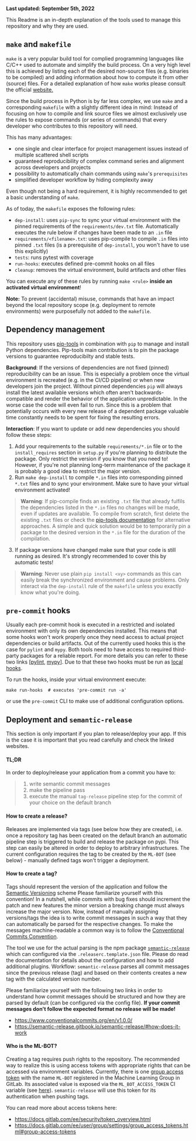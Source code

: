 **Last updated: September 5th, 2022**

This Readme is an in-depth explanation of the tools used to manage this repository and why they are used.

## `make` and `makefile`


`make` is a very popular build tool for complied programming languages like C/C++ used to automate and simplify
the build process. On a very high level this is achieved by listing each of the desired non-source files (e.g.
binaries to be compiled) and adding information about how to compute it from other (source) files. For a detailed
explanation of how `make` works please consult the official [website.](https://www.gnu.org/software/make/)

Since the build process in Python is by far less complex, we use `make` and a corresponding `makefile` with
a slightly different idea in mind: Instead of focusing on how to compile and link source files we almost
exclusively use the rules to expose commands (or series of commands) that every developer who contributes
to this repository will need.

This has many advantages:
- one single and clear interface for project management issues instead of multiple scattered shell scripts
- guaranteed reproducibility of complex command series and alignment across developers and projects
- possibility to automatically chain commands using `make`'s `prerequisites`
- simplified developer workflow by hiding complexity away

Even though not being a hard requirement, it is highly recommended to get a basic understanding of `make`.

As of today, the `makefile` exposes the following rules:
- `dep-install`: uses `pip-sync` to sync your virtual environment with the pinned requirements of
the `requirements/dev.txt` file. Automatically executes the rule below if changes have been made to an `.in` file
- `requirements/<filename>.txt`: uses pip-compile to compile `.in` files into pinned `.txt` files (is a
prerequisite of `dep-install`, you won't have to use this explicitly)
- `tests`: runs pytest with coverage
- `run-hooks`: executes defined pre-commit hooks on all files
- `cleanup`: removes the virtual environment, build artifacts and other files

You can execute any of these rules by running `make <rule>` **inside an activated virtual environment**!

**Note:** To prevent (accidental) misuse, commands that have an impact beyond the local repository scope (e.g. deployment
to remote environments) were purposefully not added to the `makefile`.


## Dependency management
This repository uses [pip-tools](https://github.com/jazzband/pip-tools#example-usage-for-pip-compile) in
combination with `pip` to manage and install Python dependencies. Pip-tools main contribution is to pin the
package versions to guarantee reproducibilty and stable tests.

**Background**:
If the versions of dependencies are not fixed (pinned) reproducibility can be an issue. This is especially a problem
once the virtual environment is recreated (e.g. in the CI/CD pipeline) or when new developers join the project.
Without pinned dependencies `pip` will always install the latest available versions which often aren't
backwards-compatible and render the behavior of the application unpredictable. In the worse case the code will
even fail to run. Since this is a problem that potentially occurs with every new release of a dependent package valuable
time constantly needs to be spent for fixing the resulting errors.

**Interaction**:
If you want to update or add new dependencies you should follow these steps:
1) Add your requirements to the suitable `requirements/*.in` file or to the `install_requires` section in `setup.py`
if you're planning to distribute the package. Only restrict the version if you know that you need to! However,
if you're not planning long-term maintenance of the package it is probably a good idea to restrict the major version.
2) Run `make dep-install` to compile `*.in` files into corresponding pinned `*.txt` files and to
sync your environment. Make sure to have your virtual environment activated!

>**Warning**:
>If pip-compile finds an existing `.txt` file that already fulfils the dependencies listed in the
>`*.in` files no changes will be made, even if updates are available. To compile from scratch, first delete the
>existing `.txt` files or check
>the [pip-tools documentation](https://github.com/jazzband/pip-tools#example-usage-for-pip-compile) for
>alternative approaches. A simple and quick solution would be to temporarily pin a package to the desired version
>in the `*.in` file for the duration of the compilation.


3) If package versions have changed make sure that your code is still running as desired.
It's strongly recommended to cover this by automatic tests!


>**Warning**:
>Never use plain `pip install <xy>` commands as this can easily break the
>synchronized environment and cause problems. Only interact via the `dep-install` rule of the
>`makefile` unless you exactly know what you're doing.


## `pre-commit` hooks

Usually each pre-commit hook is executed in a restricted and isolated environment with only its own dependencies
installed. This means that some hooks won't work properly once they need access to actual project dependencies or
build artifacts. Out of the currently used hooks this is the case for `pylint` and `mypy`.
Both tools need to have access to required third-party packages for a reliable report.
For more details you can refer to these two links
[[pylint](https://pylint.pycqa.org/en/latest/user_guide/installation/pre-commit-integration.html),
[mypy](https://jaredkhan.com/blog/mypy-pre-commit)]. Due to that these two hooks must be run as
[local hooks](https://pre-commit.com/#repository-local-hooks).

To run the hooks, inside your virtual environment execute:
```shell
make run-hooks  # executes 'pre-commit run -a'
```

or use the `pre-commit` CLI to make use of additional configuration options.


## Deployment and `semantic-release`

This section is only important if you plan to release/deploy your app. If this is the case it is important that you
read carefully and check the linked websites.

#### TL;DR

In order to deploy/release your application from a commit you have to:
>1) write semantic commit messages
>2) make the pipeline pass
>3) execute the manual `tag-release` pipeline step for the commit of your choice on the default branch

#### How to create a release?

Releases are implemented via tags (see below how they are created), i.e. once a repository tag has been created
on the default branch an automatic pipeline step is triggered to build and release the package on pypi. This
step can easily be altered in order to deploy to arbitrary infrastructures. The current configuration requires
the tag to be created by the `ML-BOT` (see below) - manually defined tags won't trigger a deployment.

#### How to create a tag?

Tags should represent the version of the application and follow the [Semantic Versioning](https://semver.org/) scheme
Please familiarize yourself with this convention! In a nutshell, while commits with bug fixes should increment the patch
and new features the minor version a breaking change must always increase the major version. Now, instead of manually
assigning versions/tags the idea is to write commit messages in such a way that they can automatically be parsed for the
respective changes. To make the messages machine-readable a common way is to follow the
[Conventional Commits Convention](https://www.conventionalcommits.org/en/v1.0.0/).

The tool we use for the actual parsing is the npm package
[`semantic-release`](https://semantic-release.gitbook.io/semantic-release/) which can configured via the
`.releaserc.template.json` file.
Please do read the documentation for details about the configuration and how to add additional plugins.
Workflow: `semantic-release` parses all commit messages since the previous release (tag) and based on their contents
creates a new tag with the calculated version number.

Please familiarize yourself with the following two links in order to understand how commit messages should be
structured and how they are parsed by default (can be configured via the config file).
**If your commit messages don't follow the expected format no release will be made!**
- https://www.conventionalcommits.org/en/v1.0.0/
- https://semantic-release.gitbook.io/semantic-release/#how-does-it-work


#### Who is the ML-BOT?

Creating a tag requires push rights to the repository. The recommended way to realize this is using access tokens
with appropriate rights that can be accessed via environment variables.
Currently, there is one
[group access token](https://git.intive-automotive.com/groups/MachineLearning/-/settings/access_tokens) with the name
`ML-BOT` registered in the Machine Learning Group in GitLab. Its associated value is exposed via
the `ML_BOT_ACCESS_TOKEN` CI variable
(see [here](https://git.intive-automotive.com/groups/MachineLearning/-/settings/ci_cd)).
`semantic-release` will use this token for its authentication when pushing tags.

You can read more about access tokens here:
- https://docs.gitlab.com/ee/security/token_overview.html
- https://docs.gitlab.com/ee/user/group/settings/group_access_tokens.html#group-access-tokens
